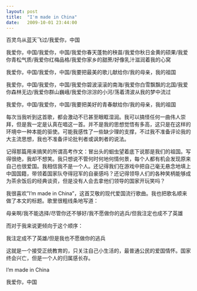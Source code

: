 ```yaml
---
layout: post
title:  "I'm made in China"
date:   2009-10-01 23:44:00
---
```

百灵鸟从蓝天飞过/我爱你，中国 
 
我爱你，中国/我爱你，中国/我爱你春天蓬勃的秧苗/我爱你秋日金黄的硕果/我爱你青松气质/我爱你红梅品格/我爱你家乡的甜蔗/好像乳汁滋润着我的心窝 
 
我爱你，中国/我爱你，中国/我要把最美的歌儿献给你/我的母亲，我的祖国 
 
我爱你，中国/我爱你，中国/我爱你碧波滚滚的南海/我爱你白雪飘飘的北国/我爱你森林无边/我爱你群山巍峨/我爱你淙淙的小河/荡着清波从我的梦中流过 
 
我爱你，中国/我爱你，中国/我要把美好的青春献给你/我的母亲，我的祖国 
 
每次当我听到这首歌，都会激动不已甚至眼眶湿润。我可以搞怪任何一曲伟人崇拜，但是我一定是认真在唱这一首。并不是我的思想觉悟有多高，这只是在这样的环境中一种本能的驱使。可能我感性了一些缺少理的支撑，不过我不准备评论我的大主流思想，我也不准备评论批判者或讽刺者的说法。 
 
记得那篇用来搞笑的所谓高考作文：冒出头的蛔虫望着底下说那是我们的祖国。写得很绝，我却不想笑。我只想说不管何时何地何情何景，每个人都有机会发现原来自己也很爱国。我相信我不是一个人。还记得我们在游戏中把自己毫无悬念地填上中国国籍，带领着国家队夺得冠军的自豪感吗？还记得领导人们的各种笑柄能够成为茶余饭后的经典谈资，但是没有人会去拿他们领导的国家开玩笑吗？ 
 
我很喜欢”I’m made in China”，这首艾敬的现代爱国流行歌曲。我也把歌名顺来做了本文的标题。歌里很粗线条地写道： 
 
母亲啊/我不能选择/尽管你还不够好/我不愿做你的逃兵/但我注定也成不了英雄 
 
而对于我来说更倾向于这个顺序： 
 
我注定成不了英雄/但是我也不愿做你的逃兵 
 
这就是一个接受正统教育的，只关注自己小生活的，最普通公民的爱国情怀。国家终会兴亡，但是一个人的归属感长存。 
 
I’m made in China
 
我爱你，中国 
 
